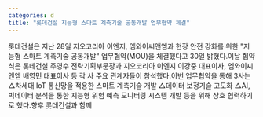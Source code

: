 ```yaml
---
categories: d
title: "롯데건설 지능형 스마트 계측기술 공동개발 업무협약 체결"
---
```

롯데건설은 지난 28일 지오코리아 이엔지, 엠와이씨앤엠과 현장 안전 강화를 위한 "지능형 스마트 계측기술 공동개발" 업무협약(MOU)을 체결했다고 30일 밝혔다.이날 협약식은 롯데건설 주영수 전략기획부문장과 지오코리아 이엔지 이강중 대표이사, 엠와이씨앤엠 배영민 대표이사 등 각 사 주요 관계자들이 참석했다.이번 업무협약을 통해 3사는 △차세대 IoT 통신망을 적용한 스마트 계측기술 개발 △데이터 보정기술 고도화 △AI, 빅데이터 분석을 통한 지능형 위험 예측 모니터링 시스템 개발 등을 위해 상호 협력하기로 했다.향후 롯데건설과 함께